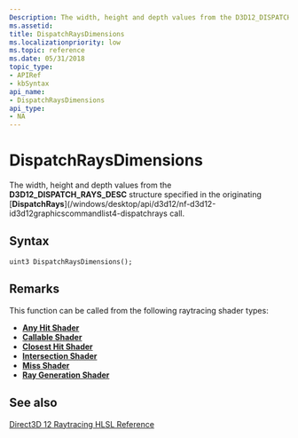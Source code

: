 ```yaml
---
Description: The width, height and depth values from the D3D12_DISPATCH_RAYS_DESC structure specified in the originating DispatchRays call.
ms.assetid: 
title: DispatchRaysDimensions
ms.localizationpriority: low
ms.topic: reference
ms.date: 05/31/2018
topic_type: 
- APIRef
- kbSyntax
api_name: 
- DispatchRaysDimensions
api_type: 
- NA
---
```


# DispatchRaysDimensions

The width, height and depth values from the **D3D12\_DISPATCH\_RAYS\_DESC** structure specified in the originating [**DispatchRays**](/windows/desktop/api/d3d12/nf-d3d12-id3d12graphicscommandlist4-dispatchrays call.

## Syntax

```
uint3 DispatchRaysDimensions();

```


## Remarks

This function can be called from the following raytracing shader types:

* [**Any Hit Shader**](any-hit-shader.md)
* [**Callable Shader**](/callable-shader.md)
* [**Closest Hit Shader**](closest-hit-shader.md)
* [**Intersection Shader**](intersection-shader.md)
* [**Miss Shader**](miss-shader.md)
* [**Ray Generation Shader**](/ray-generation-shader.md)





## See also

<dl> <dt>

[Direct3D 12 Raytracing HLSL Reference](direct3d-12-raytracing-hlsl-reference.md)
</dt> </dl>

 

 




